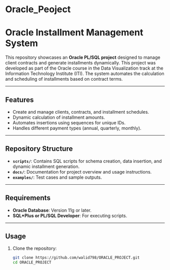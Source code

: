 # Oracle_Peoject

# Oracle Installment Management System

This repository showcases an **Oracle PL/SQL project** designed to manage client contracts and generate installments dynamically. This project was developed as part of the Oracle course in the Data Visualization track at the Information Technology Institute (ITI). The system automates the calculation and scheduling of installments based on contract terms.

---

## Features

- Create and manage clients, contracts, and installment schedules.
- Dynamic calculation of installment amounts.
- Automates insertions using sequences for unique IDs.
- Handles different payment types (annual, quarterly, monthly).

---

## Repository Structure

- **`scripts/`**: Contains SQL scripts for schema creation, data insertion, and dynamic installment generation.
- **`docs/`**: Documentation for project overview and usage instructions.
- **`examples/`**: Test cases and sample outputs.

---

## Requirements

- **Oracle Database**: Version 11g or later.
- **SQL*Plus or PL/SQL Developer**: For executing scripts.

---

## Usage

1. Clone the repository:
   ```bash
   git clone https://github.com/walid798/ORACLE_PROJECT.git
   cd ORACLE_PROJECT